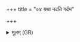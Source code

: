 +++
title = "०४ यथा नदति गर्दभ"

+++
<details><summary>मूलम् (GR)</summary>

+++(PSK 20.39.2ef3ab)+++यथा नदति गर्दभ  
एवा नदति ते भसत् ।  
व्रीहेर् यवस्य माषस्य्- +++(māṣasya)+++  
-ऐतत् पश्याभिदर्शनम् ॥
</details>